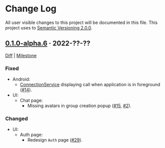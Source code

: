 Change Log
==========

All user visible changes to this project will be documented in this file. This project uses to [Semantic Versioning 2.0.0].




## [0.1.0-alpha.6] · 2022-??-??
[0.1.0-alpha.6]: /../../tree/v0.1.0-alpha.6

[Diff](/../../compare/3aa35d5bf8ba9728f54db7bf4e21425711097cda...v0.1.0-alpha.6) | [Milestone](/../../milestone/1)

### Fixed

- Android:
    - [ConnectionService] displaying call when application is in foreground ([#14]).
- UI:
    - Chat page:
        - Missing avatars in group creation popup ([#15], [#2]).

### Changed

- UI:
    - Auth page:
        - Redesign `Auth` page ([#29]).

[#2]: /../../issues/2
[#14]: /../../pull/14
[#15]: /../../pull/15
[#29]: /../../pull/29




[ConnectionService]: https://developer.android.com/reference/android/telecom/ConnectionService
[Semantic Versioning 2.0.0]: https://semver.org
